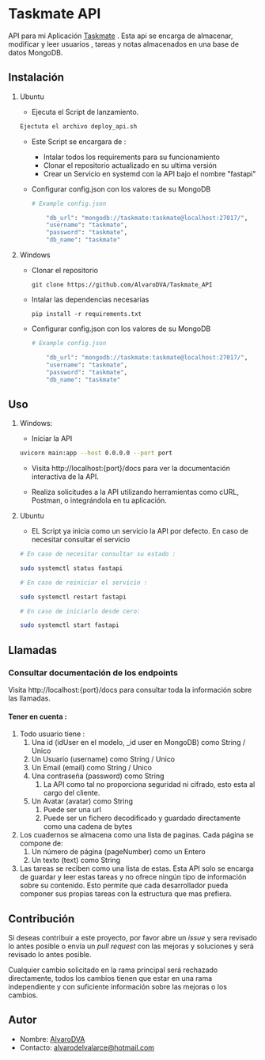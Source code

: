 # Taskmate API

API para mi Aplicación [Taskmate](https://github.com/AlvaroDVA/taskmate) . Esta api se encarga de almacenar, modificar y leer usuarios , tareas y notas almacenados en una base de datos MongoDB.

## Instalación

1. Ubuntu

   - Ejecuta el Script de lanzamiento.

   ```bash
   Ejectuta el archivo deploy_api.sh
   ```
   - Este Script se encargara de :
     - Intalar todos los requirements para su funcionamiento
     - Clonar el repositorio actualizado en su ultima versión
     - Crear un Servicio en systemd con la API bajo el nombre "fastapi"
   
   - Configurar config.json con los valores de su MongoDB
       ```bash
      # Example config.json

           "db_url": "mongodb://taskmate:taskmate@localhost:27017/",
           "username": "taskmate",
           "password": "taskmate",
           "db_name": "taskmate"
      ```

2. Windows
   
   - Clonar el repositorio
     
     ``` 
     git clone https://github.com/AlvaroDVA/Taskmate_API
      ```

   - Intalar las dependencias necesarias
     ```
     pip install -r requirements.txt
     ```

   - Configurar config.json con los valores de su MongoDB
       ```bash
      # Example config.json

           "db_url": "mongodb://taskmate:taskmate@localhost:27017/",
           "username": "taskmate",
           "password": "taskmate",
           "db_name": "taskmate"
      ```

## Uso

1. Windows:

   - Iniciar la API

   ```bash
   uvicorn main:app --host 0.0.0.0 --port port  
   ```

   - Visita http://localhost:{port}/docs para ver la documentación interactiva de la API.

   - Realiza solicitudes a la API utilizando herramientas como cURL, Postman, o integrándola en tu aplicación.

2. Ubuntu
    - EL Script ya inicia como un servicio la API por defecto. En caso de necesitar consultar el servicio
    ```bash
    # En caso de necesitar consultar su estado :

    sudo systemctl status fastapi

    # En caso de reiniciar el servicio :

    sudo systemctl restart fastapi

    # En caso de iniciarlo desde cero:

    sudo systemctl start fastapi

## Llamadas

### Consultar documentación de los endpoints

Visita http://localhost:{port}/docs  para consultar toda la información sobre las llamadas.

#### Tener en cuenta :

   1. Todo usuario tiene : 
      1. Una id (idUser en el modelo, _id user en MongoDB) como String / Unico
      2. Un Usuario (username) como String / Unico
      3. Un Email (email) como String / Unico
      4. Una contraseña (password) como String 
         1. La API como tal no proporciona seguridad ni cifrado, esto esta al cargo del cliente.
      5. Un Avatar (avatar) como String
         1. Puede ser una url
         2. Puede ser un fichero decodificado y guardado directamente como una cadena de bytes
   2. Los cuadernos se almacena como una lista de paginas. Cada página se compone de:
      1. Un número de página (pageNumber) como un Entero
      2. Un texto (text) como String
   3. Las tareas se reciben como una lista de estas. Esta API solo se encarga de guardar y leer estas tareas y no ofrece ningún tipo de información sobre su contenido. Esto permite que cada desarrollador pueda componer sus propias tareas con la estructura que mas prefiera.


## Contribución

Si deseas contribuir a este proyecto, por favor abre un *issue* y sera revisado lo antes posible o envía un *pull request* con las mejoras y soluciones y será revisado lo antes posible.

Cualquier cambio solicitado en la rama principal será rechazado directamente, todos los cambios tienen que estar en una rama independiente y con suficiente información sobre las mejoras o los cambios.

## Autor

- Nombre: [AlvaroDVA](https://github.com/AlvaroDVA)
- Contacto: alvarodelvalarce@hotmail.com
